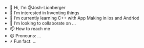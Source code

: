 - 👋 Hi, I’m @Josh-Lionberger
- 👀 I’m interested in Inventing things
- 🌱 I’m currently learning C++ with App Making in ios and Andriod
- 💞️ I’m looking to collaborate on ...
- 📫 How to reach me 
- 😄 Pronouns: ...
- ⚡ Fun fact: ...

<!---
Josh-Lionberger/Josh-Lionberger is a ✨ special ✨ repository because its `README.md` (this file) appears on your GitHub profile.
You can click the Preview link to take a look at your changes.
--->
